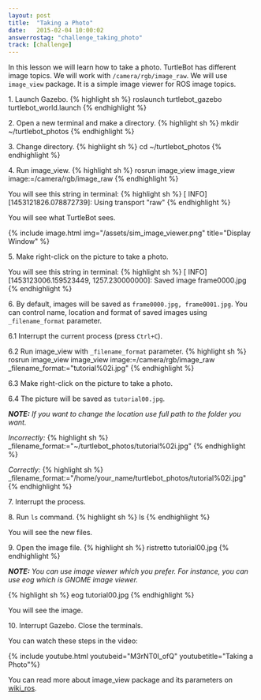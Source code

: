 ```yaml
---
layout: post
title:  "Taking a Photo"
date:   2015-02-04 10:00:02
answerrostag: "challenge_taking_photo"
track: [challenge]
---
```


In this lesson we will learn how to take a photo. TurtleBot has different image
topics. We will work with `/camera/rgb/image_raw`. We will use `image_view`
package. It is a simple image viewer for ROS image topics.

1\. Launch Gazebo.
{% highlight sh %}
roslaunch turtlebot_gazebo turtlebot_world.launch
{% endhighlight %}

2\. Open a new terminal and make a directory.
{% highlight sh %}
mkdir ~/turtlebot_photos
{% endhighlight %}

3\. Change directory.
{% highlight sh %}
cd ~/turtlebot_photos
{% endhighlight %}

4\. Run image_view.
{% highlight sh %}
rosrun image_view image_view image:=/camera/rgb/image_raw
{% endhighlight %}

You will see this string in terminal:
{% highlight sh %}
[ INFO] [1453121826.078872739]: Using transport "raw"
{% endhighlight %}

You will see what TurtleBot sees.

{% include image.html img="/assets/sim_image_viewer.png" title="Display Window" %}

5\. Make right-click on the picture to take a photo.

You will see this string in terminal:
{% highlight sh %}
[ INFO] [1453123006.159523449, 1257.230000000]: Saved image frame0000.jpg
{% endhighlight %}

6\. By default, images will be saved as `frame0000.jpg, frame0001.jpg`.
You can control name, location and format of saved images using `_filename_format`
parameter.

6.1 Interrupt the current process (press `Ctrl+C`).

6.2 Run image_view with `_filename_format` parameter.
{% highlight sh %}
rosrun image_view image_view image:=/camera/rgb/image_raw _filename_format:="tutorial%02i.jpg"
{% endhighlight %}

6.3 Make right-click on the picture to take a photo.

6.4 The picture will be saved as `tutorial00.jpg`.

***NOTE:*** *If you want to change the location use full path to the folder you want.*

*Incorrectly:*
{% highlight sh %}
 _filename_format:="~/turtlebot_photos/tutorial%02i.jpg"
{% endhighlight %}

*Correctly:*
{% highlight sh %}
_filename_format:="/home/your_name/turtlebot_photos/tutorial%02i.jpg"
{% endhighlight %}

7\. Interrupt the process.

8\. Run `ls` command.
{% highlight sh %}
ls
{% endhighlight %}

You will see the new files.

9\. Open the image file.
{% highlight sh %}
ristretto tutorial00.jpg
{% endhighlight %}

***NOTE:*** *You can use image viewer which you prefer. For instance, you can
use eog which is GNOME image viewer.*

{% highlight sh %}
eog tutorial00.jpg
{% endhighlight %}

You will see the image.

10\. Interrupt Gazebo. Close the terminals.

You can watch these steps in the video:

{% include youtube.html youtubeid="M3rNT0I_ofQ" youtubetitle="Taking a Photo"%}

You can read more about image_view package and its parameters on
[wiki_ros](http://wiki.ros.org/image_view).
